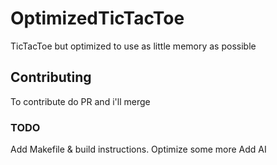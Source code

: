 # OptimizedTicTacToe
TicTacToe but optimized to use as little memory as possible

## Contributing 
To contribute do PR and i'll merge


### TODO 
Add Makefile & build instructions.
Optimize some more
Add AI
